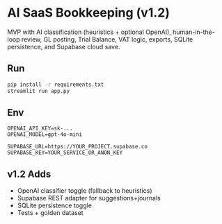 # AI SaaS Bookkeeping (v1.2)

MVP with AI classification (heuristics + optional OpenAI), human-in-the-loop review, GL posting, Trial Balance, VAT logic, exports, SQLite persistence, and Supabase cloud save.

## Run
```bash
pip install -r requirements.txt
streamlit run app.py
```

## Env
```
OPENAI_API_KEY=sk-...
OPENAI_MODEL=gpt-4o-mini

SUPABASE_URL=https://YOUR_PROJECT.supabase.co
SUPABASE_KEY=YOUR_SERVICE_OR_ANON_KEY
```

## v1.2 Adds
- OpenAI classifier toggle (fallback to heuristics)
- Supabase REST adapter for suggestions+journals
- SQLite persistence toggle
- Tests + golden dataset
